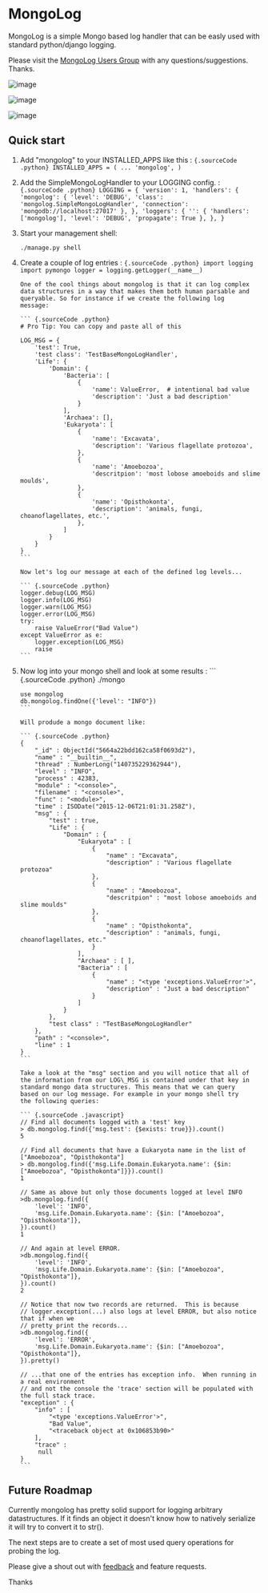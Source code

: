 MongoLog
========

MongoLog is a simple Mongo based log handler that can be easly used with
standard python/django logging.

Please visit the [MongoLog Users
Group](https://groups.google.com/forum/#!forum/mongolog-users) with any
questions/suggestions. Thanks.

![image](https://travis-ci.org/gnulnx/django-mongolog.svg?branch=master%0A%20:target:%20https://travis-ci.org/gnulnx/django-mongolog)

![image](https://coveralls.io/repos/gnulnx/django-mongolog/badge.svg?branch=master&service=github%20%0A%20:target:%20https://coveralls.io/github/gnulnx/django-mongolog?branch=master)

![image](https://api.codacy.com/project/badge/grade/d8d4eaa24bbe4ae5afe608210e4b8d28%0A%20:target:%20https://www.codacy.com/app/gnulnx/django-mongolog)

Quick start
-----------

1.  Add "mongolog" to your INSTALLED\_APPS like this
    :   ``` {.sourceCode .python}
        INSTALLED_APPS = (
            ...
            'mongolog',
        )
        ```

2.  Add the SimpleMongoLogHandler to your LOGGING config.
    :   ``` {.sourceCode .python}
        LOGGING = {
            'version': 1,
            'handlers': {
                'mongolog': {
                    'level': 'DEBUG',
                    'class': 'mongolog.SimpleMongoLogHandler',
                    'connection': 'mongodb://localhost:27017'
                },
            },
            'loggers': {
                '': {
                    'handlers': ['mongolog'],
                    'level': 'DEBUG',
                    'propagate': True
                },
            },
        }
        ```

3)  Start your management shell:

        ./manage.py shell

4)  Create a couple of log entries
    :   ``` {.sourceCode .python}
        import logging
        import pymongo
        logger = logging.getLogger(__name__)
        ```

        One of the cool things about mongolog is that it can log complex
        data structures in a way that makes them both human parsable and
        queryable. So for instance if we create the following log
        message:

        ``` {.sourceCode .python}
        # Pro Tip: You can copy and paste all of this

        LOG_MSG = {
            'test': True,  
            'test class': 'TestBaseMongoLogHandler',
            'Life': {
                'Domain': {
                    'Bacteria': [
                        {
                            'name': ValueError,  # intentional bad value
                            'description': 'Just a bad description'
                        }
                    ],
                    'Archaea': [],
                    'Eukaryota': [
                        {
                            'name': 'Excavata', 
                            'description': 'Various flagellate protozoa',
                        },
                        {   
                            'name': 'Amoebozoa',
                            'descritpion': 'most lobose amoeboids and slime moulds',
                        },
                        {
                            'name': 'Opisthokonta',
                            'description': 'animals, fungi, choanoflagellates, etc.',
                        },
                    ]
                } 
            }
        }
        ```

        Now let's log our message at each of the defined log levels...

        ``` {.sourceCode .python}
        logger.debug(LOG_MSG)
        logger.info(LOG_MSG)
        logger.warn(LOG_MSG)
        logger.error(LOG_MSG)
        try:
            raise ValueError("Bad Value")
        except ValueError as e:
            logger.exception(LOG_MSG)
            raise
        ```

5)  Now log into your mongo shell and look at some results
    :   ``` {.sourceCode .python}
        ./mongo

        use mongolog
        db.mongolog.findOne({'level': "INFO"})
        ```

        Will produde a mongo document like:

        ``` {.sourceCode .python}
        {
            "_id" : ObjectId("5664a22bdd162ca58f0693d2"),
            "name" : "__builtin__",
            "thread" : NumberLong("140735229362944"),
            "level" : "INFO",
            "process" : 42383,
            "module" : "<console>",
            "filename" : "<console>",
            "func" : "<module>",
            "time" : ISODate("2015-12-06T21:01:31.258Z"),
            "msg" : {
                "test" : true,
                "Life" : {
                    "Domain" : {
                        "Eukaryota" : [
                            {
                                "name" : "Excavata",
                                "description" : "Various flagellate protozoa"
                            },
                            {
                                "name" : "Amoebozoa",
                                "descritpion" : "most lobose amoeboids and slime moulds"
                            },
                            {
                                "name" : "Opisthokonta",
                                "description" : "animals, fungi, choanoflagellates, etc."
                            }
                        ],
                        "Archaea" : [ ],
                        "Bacteria" : [
                            {
                                "name" : "<type 'exceptions.ValueError'>",
                                "description" : "Just a bad description"
                            }
                        ]
                    }
                },
                "test class" : "TestBaseMongoLogHandler"
            },
            "path" : "<console>",
            "line" : 1
        }
        ```

        Take a look at the "msg" section and you will notice that all of
        the information from our LOG\_MSG is contained under that key in
        standard mongo data structures. This means that we can query
        based on our log message. For example in your mongo shell try
        the following queries:

        ``` {.sourceCode .javascript}
        // Find all documents logged with a 'test' key
        > db.mongolog.find({'msg.test': {$exists: true}}).count()
        5

        // Find all documents that have a Eukaryota name in the list of  ["Amoebozoa", "Opisthokonta"]
        > db.mongolog.find({'msg.Life.Domain.Eukaryota.name': {$in: ["Amoebozoa", "Opisthokonta"]}}).count()
        1

        // Same as above but only those documents logged at level INFO
        >db.mongolog.find({
            'level': 'INFO',
            'msg.Life.Domain.Eukaryota.name': {$in: ["Amoebozoa", "Opisthokonta"]}, 
        }).count()
        1

        // And again at level ERROR.  
        >db.mongolog.find({
            'level': 'INFO',
            'msg.Life.Domain.Eukaryota.name': {$in: ["Amoebozoa", "Opisthokonta"]}, 
        }).count()
        2

        // Notice that now two records are returned.  This is because
        // logger.exception(...) also logs at level ERROR, but also notice that if when we
        // pretty print the records...
        >db.mongolog.find({
            'level': 'ERROR',
            'msg.Life.Domain.Eukaryota.name': {$in: ["Amoebozoa", "Opisthokonta"]}, 
        }).pretty()

        // ...that one of the entries has exception info.  When running in a real environment
        // and not the console the 'trace' section will be populated with the full stack trace.
        "exception" : {
            "info" : [
                "<type 'exceptions.ValueError'>",
                "Bad Value",
                "<traceback object at 0x106853b90>"
            ],
            "trace" :
             null
        }
        ```

Future Roadmap
--------------

Currently mongolog has pretty solid support for logging arbitrary
datastructures. If it finds an object it doesn't know how to natively
serialize it will try to convert it to str().

The next steps are to create a set of most used query operations for
probing the log.

Please give a shout out with
[feedback](https://groups.google.com/forum/#!forum/mongolog-users) and
feature requests.

Thanks
